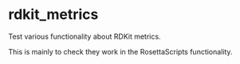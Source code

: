 # rdkit_metrics
Test various functionality about RDKit metrics.

This is mainly to check they work in the RosettaScripts functionality.

